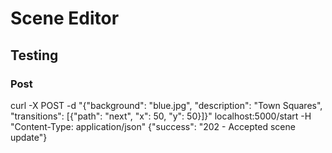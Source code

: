 # Scene Editor

## Testing

### Post

curl -X POST -d "{\"background\": \"blue.jpg\", \"description\": \"Town Squares\", \"transitions\": [{\"path\": \"next\", \"x\": 50, \"y\": 50}]}" localhost:5000/start -H "Content-Type: application/json"
{"success": "202 - Accepted scene update"}